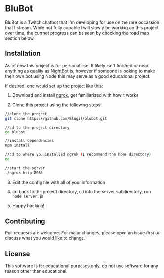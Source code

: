 # BluBot

BluBot is a Twitch chatbot that I'm developing for use on the rare occassion that I stream. 
While not fully capable I will slowly be working on this project over time, the currnet 
progress can be seen by checking the road map section below.

## Installation

As of now this project is for personal use. It likely isn't finished or near anything as quality as [NightBot](https://nightbot.tv/) is, however if someone is looking to make their own bot using
Node this may serve as a good educational project.

If desired, one would set up the project like this:

1. Download and install [ngrok](https://ngrok.com/), get familiarized with how it works

2. Clone this project using the following steps:

```Bash
//clone the project
git clone https://github.com/Blugil/blubot.git

//cd to the project directory
cd blubot

//install dependencies
npm install

//cd to where you installed ngrok (I recommend the home directory)
cd

//start the server
./ngrok http 8080
```

3. Edit the config file with all of your information

4. cd back to the project directory, cd into the server subdirectory, run `node server.js`

5. Happy hacking!


## Contributing

Pull requests are welcome. For major changes, please open an issue first to discuss what you would like to change.

## License

This software is for educational purposes only, do not use software for any reason other
than educational.

